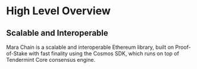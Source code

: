 # High Level Overview

## Scalable and Interoperable

Mara Chain is a scalable and interoperable Ethereum library, built on Proof-of-Stake with fast finality using the Cosmos SDK, which runs on top of Tendermint Core consensus engine.
